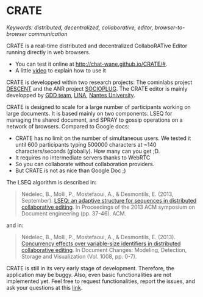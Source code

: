 # CRATE

<i>Keywords: distributed, decentralized, collaborative, editor,
browser-to-browser communication </i>

CRATE is a real-time distributed and decentralized CollaboRATive Editor running
directly in web browsers. 
* You can test it online at http://chat-wane.github.io/CRATE/#. 
* A little [video](https://www.dropbox.com/s/egf2c2do1jd331w/CRATE-video.mp4?dl=0) to explain how to use it

CRATE is developped within two research projects: The cominlabs project [DESCENT](http://www.descent.cominlabs.ueb.eu/) and the ANR project [SOCIOPLUG](http://socioplug.univ-nantes.fr/). The CRATE editor is mainly developped by [GDD team](https://sites.google.com/site/gddlina/), [LINA](https://www.lina.univ-nantes.fr/), [Nantes University](http://www.univ-nantes.fr/).

CRATE is designed to scale for a large number of participants working on large documents.
It is based mainly on two components: LSEQ for managing the shared document, and SPRAY to gossip operations on a network of browsers. Compared to Google docs:
* CRATE has no limit on the number of simultaneous users. We tested it until 600 participants typing 500000 characters at ~140 characters/seconds (globally). How many can you get ;D. 
* It requires no intermediate servers thanks to WebRTC
* So you can collaborate without collaboration providers.
* But CRATE is not as nice than Google Doc ;)

The LSEQ algorithm is described in:
> Nédelec, B., Molli, P., Mostefaoui, A., & Desmontils, E. (2013, September). [LSEQ: an adaptive structure for 
> sequences in distributed collaborative editing](http://hal.univ-nantes.fr/docs/00/92/16/33/PDF/fp025-nedelec.pdf). 
> In Proceedings of the 2013 ACM symposium on Document engineering (pp. 37-46). ACM.

and in:
> Nédelec, B., Molli, P., Mostefaoui, A., & Desmontils, E. (2013). [Concurrency effects over variable-size 
> identifiers in distributed collaborative editing](https://hal.archives-ouvertes.fr/hal-00921655/document). In 
> Document Changes: Modeling, Detection, Storage and Visualization (Vol. 1008, pp. 0-7).


CRATE is still in its very early stage of development. Therefore, the
application may be buggy. Also, even basic functionalities are not implemented
yet. Feel free to request functionalities, report the issues, and ask your
questions at this [link](https://github.com/Chat-Wane/CRATE/issues).


